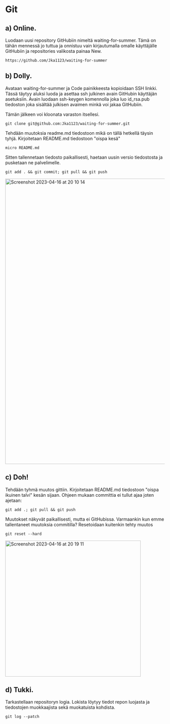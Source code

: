 # Git

## a) Online. 

Luodaan uusi repository GitHubiin nimeltä waiting-for-summer. Tämä on tähän mennessä jo tuttua ja onnistuu vain kirjautumalla omalle käyttäjälle GitHubiin ja repositories valikosta painaa New.

    https://github.com/Jka1123/waiting-for-summer
    
    
## b) Dolly.

Avataan waiting-for-summer ja Code painikkeesta kopioidaan SSH linkki. Tässä täytyy aluksi luoda ja asettaa ssh julkinen avain GitHubin käyttäjän asetuksiin. Avain luodaan ssh-keygen komennolla joka luo id_rsa.pub tiedoston joka sisältää julkisen avaimen minkä voi jakaa GitHubiin. 

Tämän jälkeen voi kloonata varaston itsellesi.

    git clone git@github.com:Jka1123/waiting-for-summer.git
    
Tehdään muutoksia readme.md tiedostoon mikä on tällä hetkellä täysin tyhjä. Kirjoitetaan README.md tiedostoon "oispa kesä"

    micro README.md
    
Sitten tallennetaan tiedosto paikallisesti, haetaan uusin versio tiedostosta ja pusketaan ne palvelimelle.

    git add . && git commit; git pull && git push
    
<img width="898" alt="Screenshot 2023-04-16 at 20 10 14" src="https://user-images.githubusercontent.com/120730231/232328937-e94d1306-8ec3-4538-9727-3fedf82514b7.png">


## c) Doh!

Tehdään tyhmä muutos gittiin. Kirjoitetaan README.md tiedostoon "oispa ikuinen talvi" kesän sijaan. Ohjeen mukaan committia ei tullut ajaa joten ajetaan:
    
    git add .; git pull && git push
    
    
Muutokset näkyvät paikallisesti, mutta ei GitHubissa. Varmaankin kun emme tallentaneet muutoksia commitilla?
Resetoidaan kuitenkin tehty muutos 

    git reset --hard
    
<img width="428" alt="Screenshot 2023-04-16 at 20 19 11" src="https://user-images.githubusercontent.com/120730231/232329557-f6ac1d35-0727-4dd8-8fb8-5ea81f0bd045.png">



## d) Tukki.

Tarkastellaan repositoryn logia. Lokista löytyy tiedot repon luojasta ja tiedostojen muokkaajista sekä muokatuista kohdista. 

    git log --patch
